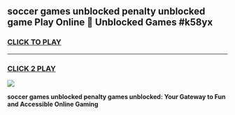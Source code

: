 
## soccer games unblocked penalty unblocked game Play Online 👋 Unblocked Games #k58yx
<h3>
<a href="https://premium.freeplayer.one?title=soccer_games_unblocked_penalty&ref=21F">CLICK TO PLAY</a></h3>
<hr>

<h3>
<a href="https://premium.freeplayer.one?title=soccer_games_unblocked_penalty&ref=21F">CLICK 2 PLAY</a>
  
</h3>

<a href="https://premium.freeplayer.one?title=soccer_games_unblocked_penalty&ref=21F/"><img src="https://clearcache.store/games.png"></a>


**soccer games unblocked penalty games unblocked: Your Gateway to Fun and Accessible Online Gaming**
